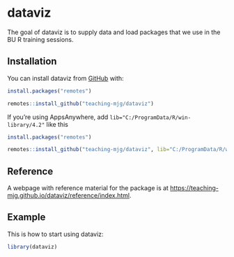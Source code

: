 
<!-- README.md is generated from README.Rmd. Please edit that file -->

# dataviz

The goal of dataviz is to supply data and load packages that we use in
the BU R training sessions.

## Installation

You can install dataviz from [GitHub](https://github.com/) with:

``` r
install.packages("remotes")
```

``` r
remotes::install_github("teaching-mjg/dataviz")
```

If you’re using AppsAnywhere, add
`lib="C:/ProgramData/R/win-library/4.2"` like this

``` r
install.packages("remotes")
```

``` r
remotes::install_github("teaching-mjg/dataviz", lib="C:/ProgramData/R/win-library/4.2")
```

## Reference

A webpage with reference material for the package is at
<https://teaching-mjg.github.io/dataviz/reference/index.html>.

## Example

This is how to start using dataviz:

``` r
library(dataviz)
```
